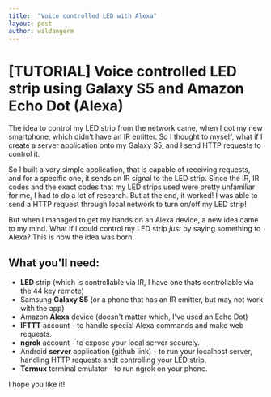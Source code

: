 ```yaml
---
title:  "Voice controlled LED with Alexa"
layout: post
author: wildangerm
---
```


# [TUTORIAL] Voice controlled LED strip using Galaxy S5 and Amazon Echo Dot (Alexa)

The idea to control my LED strip from the network came, when I got my new smartphone, which didn't have an IR emitter. So I thought to myself, what if I create a server application onto my Galaxy S5, and I send HTTP requests to control it.

So I built a very simple application, that is capable of receiving requests, and for a specific one, it sends an IR signal to the LED strip. Since the IR, IR codes and the exact codes that my LED strips used were pretty unfamiliar for me, I had to do a lot of research. But at the end, it worked! I was able to send a HTTP request through local network to turn on/off my LED strip! 
 
But when I managed to get my hands on an Alexa device, a new idea came to my mind. What if I could control my LED strip _just_ by saying something to Alexa? This is how the idea was born.

## What you'll need:
 + **LED** strip (which is controllable via IR, I have one thats controllable via the 44 key remote)
 + Samsung **Galaxy S5** (or a phone that has an IR emitter, but may not work with the app)
 + Amazon **Alexa** device (doesn't matter which, I've used an Echo Dot)
 + **IFTTT** account - to handle special Alexa commands and make web requests.
 + **ngrok** account - to expose your local server securely.
 + Android **server** application (github link) - to run your localhost server, handling HTTP requests andt controlling your LED strip.
 + **Termux** terminal emulator - to run ngrok on your phone.



I hope you like it!

